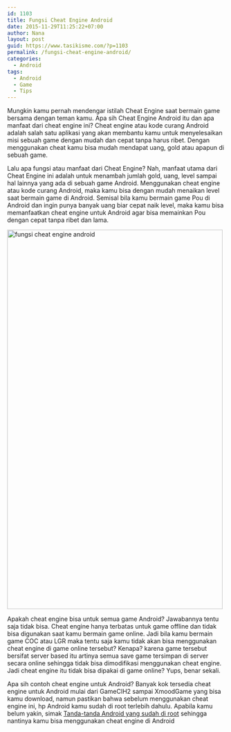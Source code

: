 ```yaml
---
id: 1103
title: Fungsi Cheat Engine Android
date: 2015-11-29T11:25:22+07:00
author: Nana
layout: post
guid: https://www.tasikisme.com/?p=1103
permalink: /fungsi-cheat-engine-android/
categories:
  - Android
tags:
  - Android
  - Game
  - Tips
---
```

Mungkin kamu pernah mendengar istilah Cheat Engine saat bermain game bersama dengan teman kamu. Apa sih Cheat Engine Android itu dan apa manfaat dari cheat engine ini? Cheat engine atau kode curang Android adalah salah satu aplikasi yang akan membantu kamu untuk menyelesaikan misi sebuah game dengan mudah dan cepat tanpa harus ribet. Dengan menggunakan cheat kamu bisa mudah mendapat uang, gold atau apapun di sebuah game.

Lalu apa fungsi atau manfaat dari Cheat Engine? Nah, manfaat utama dari Cheat Engine ini adalah untuk menambah jumlah gold, uang, level sampai hal lainnya yang ada di sebuah game Android. Menggunakan cheat engine atau kode curang Android, maka kamu bisa dengan mudah menaikan level saat bermain game di Android. Semisal bila kamu bermain game Pou di Android dan ingin punya banyak uang biar cepat naik level, maka kamu bisa memanfaatkan cheat engine untuk Android agar bisa memainkan Pou dengan cepat tanpa ribet dan lama.

<img loading="lazy"  src="https://4.bp.blogspot.com/-CNfS5b6udp4/Vlp9RIYfNWI/AAAAAAAAHi4/VYko1DcPTHU/s1600/fungsi-cheat-engine-android.png" alt="fungsi cheat engine android" width="498" height="875" /> 

Apakah cheat engine bisa untuk semua game Android? Jawabannya tentu saja tidak bisa. Cheat engine hanya terbatas untuk game offline dan tidak bisa digunakan saat kamu bermain game online. Jadi bila kamu bermain game COC atau LGR maka tentu saja kamu tidak akan bisa menggunakan cheat engine di game online tersebut? Kenapa? karena game tersebut bersifat server based itu artinya semua save game tersimpan di server secara online sehingga tidak bisa dimodifikasi menggunakan cheat engine. Jadi cheat engine itu tidak bisa dipakai di game online? Yups, benar sekali.

Apa sih contoh cheat engine untuk Android? Banyak kok tersedia cheat engine untuk Android mulai dari GameCIH2 sampai XmoodGame yang bisa kamu download, namun pastikan bahwa sebelum menggunakan cheat engine ini, hp Android kamu sudah di root terlebih dahulu. Apabila kamu belum yakin, simak <a href="https://www.tasikisme.com/apa-ciri-ciri-android-sudah-di-root-atau-belum" target="_blank">Tanda-tanda Android yang sudah di root</a> sehingga nantinya kamu bisa menggunakan cheat engine di Android